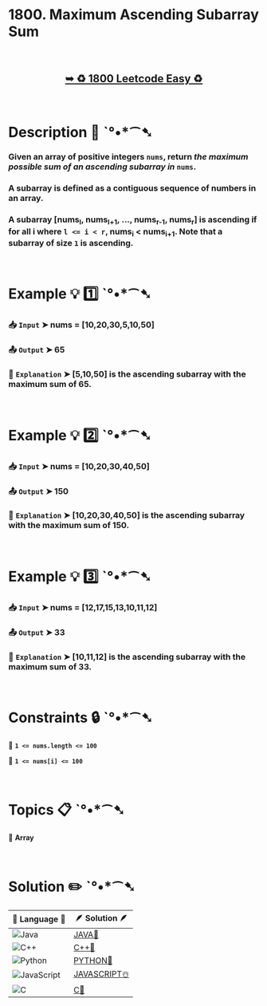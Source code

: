 # 1800. Maximum Ascending Subarray Sum

</br>

<h2 align="center"> 

<a href="https://leetcode.com/problems/maximum-ascending-subarray-sum/description/?envType=daily-question&envId=2025-02-04"><strong>➥ ♻️ 1800 Leetcode Easy ♻️ </strong></a>
</h2>

</br>

# Description 📜 ˋ°•*⁀➷

### Given an array of positive integers `nums`, return *the maximum possible sum of an ascending subarray in* `nums`.

### A subarray is defined as a contiguous sequence of numbers in an array.

### A subarray [nums<sub>l</sub>, nums<sub>l+1</sub>, ..., nums<sub>r-1</sub>, nums<sub>r</sub>] is ascending if for all i where `l <= i < r`, nums<sub>i</sub>  < nums<sub>i+1</sub>. Note that a subarray of size `1` is ascending.

</br>

# Example 💡 1️⃣ ˋ°•*⁀➷

  ### 📥 `Input`  ➤ nums = [10,20,30,5,10,50]

  ### 📤 `Output`  ➤ 65

  ### 🔦 `Explanation`  ➤ [5,10,50] is the ascending subarray with the maximum sum of 65.

</br>

# Example 💡 2️⃣ ˋ°•*⁀➷

  ### 📥 `Input` ➤ nums = [10,20,30,40,50]

  ### 📤 `Output`  ➤ 150

  ### 🔦 `Explanation` ➤ [10,20,30,40,50] is the ascending subarray with the maximum sum of 150.

</br>

# Example 💡 3️⃣ ˋ°•*⁀➷

  ### 📥 `Input` ➤ nums = [12,17,15,13,10,11,12]

  ### 📤 `Output`  ➤ 33

  ### 🔦 `Explanation`  ➤ [10,11,12] is the ascending subarray with the maximum sum of 33.

</br>

# Constraints 🔒 ˋ°•*⁀➷

🔹 **`1 <= nums.length <= 100`** </br>

🔹 **`1 <= nums[i] <= 100`** </br>

</br>

# Topics 📋 ˋ°•*⁀➷

🔸 **Array**  </br>

</br>

# Solution ✏️ ˋ°•*⁀➷

| 📒 Language 📒  | 🪶 Solution 🪶 |
| ------------- | ------------- |
|  ![Java](https://img.shields.io/badge/java-%23ED8B00.svg?style=for-the-badge&logo=openjdk&logoColor=white)  | [JAVA🍁](https://github.com/Prakhar-002/LEETCODE/blob/main/%F0%9F%8D%84%20Daily%20Challenge%202025%20%F0%9F%8D%B3/%F0%9F%94%AC%20Examine%20Thoroughly%20%F0%9F%A7%AC/02%20Feb%20%F0%9F%92%90/04%20-%2002%20-%202025%20---%201800.%20Maximum%20Ascending%20Subarray%20Sum%20%E2%98%83%EF%B8%8F%20%F0%9F%8D%81%20%F0%9F%8D%B0%20%F0%9F%8E%B2%20%F0%9F%92%96/%F0%9F%8D%81JAVA%20-%201800.%20Maximum%20Ascending%20Subarray%20Sum.java) |
|  ![C++](https://img.shields.io/badge/c++-%2300599C.svg?style=for-the-badge&logo=c%2B%2B&logoColor=white)  | [C++🎲](https://github.com/Prakhar-002/LEETCODE/blob/main/%F0%9F%8D%84%20Daily%20Challenge%202025%20%F0%9F%8D%B3/%F0%9F%94%AC%20Examine%20Thoroughly%20%F0%9F%A7%AC/02%20Feb%20%F0%9F%92%90/04%20-%2002%20-%202025%20---%201800.%20Maximum%20Ascending%20Subarray%20Sum%20%E2%98%83%EF%B8%8F%20%F0%9F%8D%81%20%F0%9F%8D%B0%20%F0%9F%8E%B2%20%F0%9F%92%96/%F0%9F%8E%B2CPP%20-%201800.%20Maximum%20Ascending%20Subarray%20Sum.cpp)  |
|  ![Python](https://img.shields.io/badge/python-3670A0?style=for-the-badge&logo=python&logoColor=ffdd54)    | [PYTHON🍰](https://github.com/Prakhar-002/LEETCODE/blob/main/%F0%9F%8D%84%20Daily%20Challenge%202025%20%F0%9F%8D%B3/%F0%9F%94%AC%20Examine%20Thoroughly%20%F0%9F%A7%AC/02%20Feb%20%F0%9F%92%90/04%20-%2002%20-%202025%20---%201800.%20Maximum%20Ascending%20Subarray%20Sum%20%E2%98%83%EF%B8%8F%20%F0%9F%8D%81%20%F0%9F%8D%B0%20%F0%9F%8E%B2%20%F0%9F%92%96/%F0%9F%8D%B0PYTHON%20-%201800.%20Maximum%20Ascending%20Subarray%20Sum.py) |
| ![JavaScript](https://img.shields.io/badge/javascript-%23323330.svg?style=for-the-badge&logo=javascript&logoColor=%23F7DF1E)   | [JAVASCRIPT☃️](https://github.com/Prakhar-002/LEETCODE/blob/main/%F0%9F%8D%84%20Daily%20Challenge%202025%20%F0%9F%8D%B3/%F0%9F%94%AC%20Examine%20Thoroughly%20%F0%9F%A7%AC/02%20Feb%20%F0%9F%92%90/04%20-%2002%20-%202025%20---%201800.%20Maximum%20Ascending%20Subarray%20Sum%20%E2%98%83%EF%B8%8F%20%F0%9F%8D%81%20%F0%9F%8D%B0%20%F0%9F%8E%B2%20%F0%9F%92%96/%E2%98%83%EF%B8%8FJAVASCRIPT%20-%201800.%20Maximum%20Ascending%20Subarray%20Sum.js) |
|   ![C](https://img.shields.io/badge/c-%2300599C.svg?style=for-the-badge&logo=c&logoColor=white)   | [C💖](https://github.com/Prakhar-002/LEETCODE/blob/main/%F0%9F%8D%84%20Daily%20Challenge%202025%20%F0%9F%8D%B3/%F0%9F%94%AC%20Examine%20Thoroughly%20%F0%9F%A7%AC/02%20Feb%20%F0%9F%92%90/04%20-%2002%20-%202025%20---%201800.%20Maximum%20Ascending%20Subarray%20Sum%20%E2%98%83%EF%B8%8F%20%F0%9F%8D%81%20%F0%9F%8D%B0%20%F0%9F%8E%B2%20%F0%9F%92%96/%F0%9F%92%96C%20-%201800.%20Maximum%20Ascending%20Subarray%20Sum.c)  |
